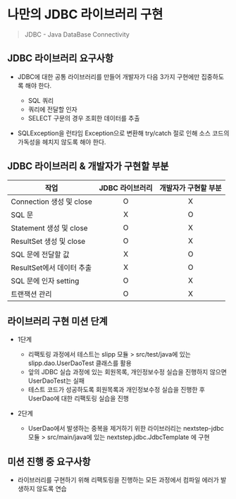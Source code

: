 # 나만의 JDBC 라이브러리 구현

> JDBC - Java DataBase Connectivity

## JDBC 라이브러리 요구사항

* JDBC에 대한 공통 라이브러리를 만들어 개발자가 다음 3가지 구현에만 집중하도록 해야 한다.
    * SQL 쿼리
    * 쿼리에 전달할 인자
    * SELECT 구문의 경우 조회한 데이터를 추출
    
* SQLException을 런타임 Exception으로 변환해 try/catch 절로 인해 소스 코드의 가독성을 헤치지 않도록 해야 한다.

## JDBC 라이브러리 & 개발자가 구현할 부분

| 작업 |	JDBC 라이브러리 |	개발자가 구현할 부분 |
|---|:---:|:---:|
|Connection 생성 및 close | O | X |
|SQL 문	| X | O |
|Statement 생성 및 close | O | X |
|ResultSet 생성 및 close | O | X |
|SQL 문에 전달할 값 | X | O |
|ResultSet에서 데이터 추출 | X | O |
|SQL 문에 인자 setting | O | X |
|트랜잭션 관리 | O | X |

## 라이브러리 구현 미션 단계

* 1단계
    * 리팩토링 과정에서 테스트는 slipp 모듈 > src/test/java에 있는 slipp.dao.UserDaoTest 클래스를 활용
    * 앞의 JDBC 실습 과정에 있는 회원목록, 개인정보수정 실습을 진행하지 않으면 UserDaoTest는 실패
    * 테스트 코드가 성공하도록 회원목록과 개인정보수정 실습을 진행한 후 UserDao에 대한 리팩토링 실습을 진행
    
* 2단계
    * UserDao에서 발생하는 중복을 제거하기 위한 라이브러리는 nextstep-jdbc 모듈 > src/main/java에 있는 nextstep.jdbc.JdbcTemplate 에 구현

## 미션 진행 중 요구사항

* 라이브러리를 구현하기 위해 리팩토링을 진행하는 모든 과정에서 컴파일 에러가 발생하지 않도록 연습